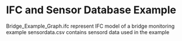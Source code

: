# IFC and Sensor Database Example
Bridge_Example_Graph.ifc represent IFC model of a bridge monitoring example
sensordata.csv contains sensord data used in the example
